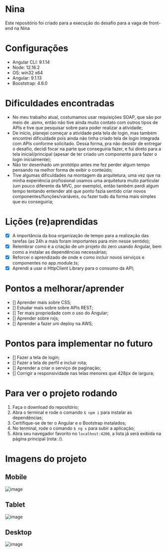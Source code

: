 # Nina

Este repositório foi criado para a execução do desafio para a vaga de front-end na Nina

# Configurações

- Angular CLI: 9.1.14
- Node: 12.16.2
- OS: win32 x64
- Angular: 9.1.13
- Booststrap: 4.6.0

# Dificuldades encontradas

- No meu trabalho atual, costumamos usar requisições SOAP, que são por meio de .asmx, então não tive ainda muito contato com outros tipos de APIs e tive que pesquisar sobre para poder realizar a atividade;
- De início, planejei começar a atividade pela tela de login, mas também encontrei dificuldade pois ainda não tinha criado tela de login integrada com APIs conforme solicitado. Dessa forma, pra não desistir de entregar o desafio, decidi focar na parte que conseguiria fazer, e fui direto para a tela inicial/principal (apesar de ter criado um componente para fazer o login inicialmente);
- Não ter desenhado um protótipo antes me fez perder algum tempo pensando na melhor forma de exibir o conteúdo;
- Tive algumas dificuldades na montagem da arquitetura, uma vez que na minha experiência profissional usamos uma arquitetura muito particular (um pouco diferente da MVC, por exemplo), então também perdi algum tempo tentando entender até que ponto fazia sentido criar novos componentes/funções/variáveis, ou fazer tudo da forma mais simples que eu conseguiria;

# Lições (re)aprendidas
 - [x] A importância da boa organização de tempo para a realização das tarefas (as 24h a mais foram importantes para mim nesse sentido);
 - [x] Relembrar como é a criação de um projeto do zero usando Angular, bem como a instalar as dependências necessárias;
 - [x] Reforcei o aprendizado de onde e como incluir novos serviços e componentes no app.module.ts;
 - [x] Aprendi a usar o HttpClient Library para o consumo da API;
 
# Pontos a melhorar/aprender
  - [] Aprender mais sobre CSS;
  - [] Estudar mais sobre sobre APIs REST;
  - [] Ter mais propriedade com o uso do Angular;
  - [] Aprender sobre rxjs;
  - [] Aprender a fazer um deploy na AWS;
  
# Pontos para implementar no futuro
  - [] Fazer a tela de login;
  - [] Fazer a tela de perfil e incluir rota;
  - [] Aprender a criar o serviço de paginação;
  - [] Corrigir a responsividade nas telas menores que 428px de largura;
  
# Para ver o projeto rodando
  1. Faça o download do repositório;
  2. Abra o terminal e rode o comando `$ npm i` para instalar as dependências;
  3. Certifique-se de ter o Angular e o Bootstrap instalados;
  4. No terminal, rode o comando `$ ng s` para subir a aplicação;
  5. Abra seu navegador favorito no `localhost:4200`, a lista já será exibida na página principal (rota: /).

# Imagens do projeto
## Mobile
![image](https://user-images.githubusercontent.com/50220493/108766216-a1025a80-7533-11eb-9a02-5425fe252756.png)
## Tablet
![image](https://user-images.githubusercontent.com/50220493/108766342-cbecae80-7533-11eb-92e6-5a595c057482.png)
## Desktop 
![image](https://user-images.githubusercontent.com/50220493/108766385-ddce5180-7533-11eb-9605-50d09badb9ef.png)
